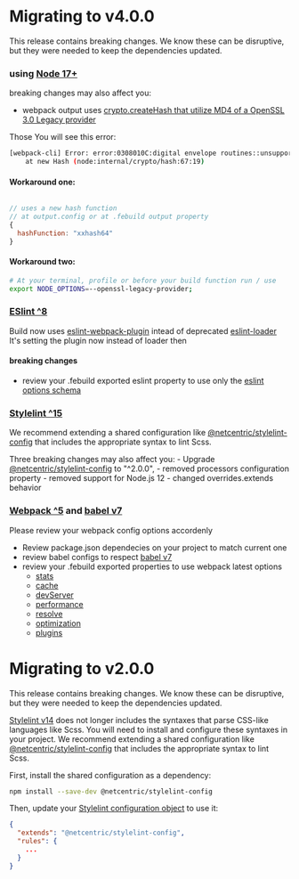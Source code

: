 
# Migrating to v4.0.0

This release contains breaking changes. We know these can be disruptive, but they were needed to keep the dependencies updated.

### using [Node 17+](https://nodejs.org/download/release/v18.18.2/)
 breaking changes may also affect you:
  - webpack output uses [crypto.createHash that utilize MD4 of a OpenSSL 3.0 Legacy provider]()

 Those You will see this error:
```bash
[webpack-cli] Error: error:0308010C:digital envelope routines::unsupported
    at new Hash (node:internal/crypto/hash:67:19)
```

#### Workaround one:
```javascript

// uses a new hash function
// at output.config or at .febuild output property
{
  hashFunction: "xxhash64"
}
```
#### Workaround two:
```bash
# At your terminal, profile or before your build function run / use
export NODE_OPTIONS=--openssl-legacy-provider; 
```


### [ESlint ^8](https://eslint.org/docs/latest/use/migrate-to-8.0.0)
Build now uses [eslint-webpack-plugin](https://www.npmjs.com/package/eslint-webpack-plugin) intead of deprecated [eslint-loader](https://www.npmjs.com/package/eslint-loader)
It's setting the plugin now instead of loader then
#### breaking changes 
- review your .febuild exported eslint property to use only the [eslint options schema](https://eslint.org/docs/latest/integrate/nodejs-api#-new-eslintoptions)



### [Stylelint ^15](https://stylelint.io/migration-guide/to-15/)
 
 We recommend extending a shared configuration like [@netcentric/stylelint-config](https://github.com/Netcentric/stylelint-config) that includes the appropriate syntax to lint Scss.

  Three breaking changes may also affect you:
    - Upgrade [@netcentric/stylelint-config](https://github.com/Netcentric/stylelint-config) to  "^2.0.0",
    - removed processors configuration property
    - removed support for Node.js 12
    - changed overrides.extends behavior

### [Webpack ^5](https://webpack.js.org/migrate/5/) and [babel v7](https://babeljs.io/docs/v7-migration)

Please review your webpack config options accordenly 
  - Review package.json dependecies on your project to match current one
  - review babel configs to respect [babel v7](https://babeljs.io/docs/v7-migration)
  - review your .febuild exported properties to use webpack latest options
    - [stats](https://webpack.js.org/configuration/stats/)
    - [cache](https://webpack.js.org/configuration/cache/)
    - [devServer](https://webpack.js.org/configuration/dev-server/)
    - [performance](https://webpack.js.org/configuration/performance/)
    - [resolve](https://webpack.js.org/configuration/resolve/)
    - [optimization](https://webpack.js.org/configuration/optimization/)
    - [plugins](https://webpack.js.org/configuration/plugins/)



# Migrating to v2.0.0

This release contains breaking changes. We know these can be disruptive, but they were needed to keep the dependencies updated.

[Stylelint v14](https://stylelint.io/migration-guide/to-14/) does not longer includes the syntaxes that parse CSS-like languages like Scss. You will need to install and configure these syntaxes in your project. We recommend extending a shared configuration like [@netcentric/stylelint-config](https://github.com/Netcentric/stylelint-config) that includes the appropriate syntax to lint Scss.

First, install the shared configuration as a dependency:

```bash
npm install --save-dev @netcentric/stylelint-config
```

Then, update your [Stylelint configuration object](https://stylelint.io/user-guide/configure/) to use it:

```json
{
  "extends": "@netcentric/stylelint-config",
  "rules": {
    ...
  }
}
```
